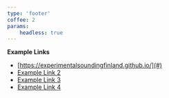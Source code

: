 ```yaml
---
type: 'footer'
coffee: 2
params:
    headless: true
---
```


**Example Links**

- [https://experimentalsoundingfinland.github.io/](#)
- [Example Link 2](#)
- [Example Link 3](#)
- [Example Link 4](#)